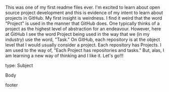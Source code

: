 This was one of my first readme files ever. I'm excited to learn about open source project development and this is evidence of my intent to learn about projects in GitHub. My first insight is weirdness. I find it weird that the word "Project" is used in the manner that GitHub does. One typically thinks of a project as the highest level of abstraction for an endeavour. However, here at GitHub I see the word Project being used in the way that we (in my industry) use the word, "Task." On GitHub, each repository is at the object level that I would usually consider a project. Each repository has Projects. I am used to the way of, "Each Project has repositories and tasks." But, alas, I am learning a new way of thinking and I like it. Let's go!!!

type: Subject

Body

footer
